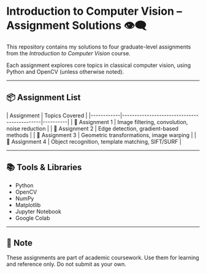 # Introduction to Computer Vision – Assignment Solutions 👁️‍🗨️

This repository contains my solutions to four graduate-level assignments from the *Introduction to Computer Vision* course.

Each assignment explores core topics in classical computer vision, using Python and OpenCV (unless otherwise noted).

---

## 📦 Assignment List

| Assignment | Topics Covered                             |
|------------|---------------------------------------------|----------|
| 📁 Assignment 1 | Image filtering, convolution, noise reduction     |
| 📁 Assignment 2 | Edge detection, gradient-based methods            | 
| 📁 Assignment 3 | Geometric transformations, image warping          | 
| 📁 Assignment 4 | Object recognition, template matching, SIFT/SURF  | 

---

## 📚 Tools & Libraries
- Python
- OpenCV
- NumPy
- Matplotlib
- Jupyter Notebook
- Google Colab

---

## 🧠 Note
These assignments are part of academic coursework. Use them for learning and reference only. Do not submit as your own.

